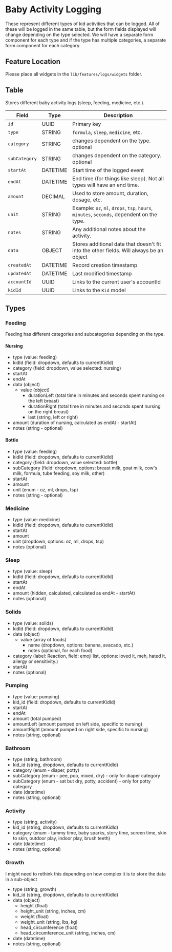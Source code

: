 # Baby Activity Logging

These represent different types of kid activities that can be logged. All of these will be logged in the same table, but the form fields displayed will change depending on the type selected. We will have a separate form component for each type and if the type has multiple categories, a separate form component for each category.

## Feature Location

Please place all widgets in the `lib/features/logs/widgets` folder.

## Table

Stores different baby activity logs (sleep, feeding, medicine, etc.).

| Field       | Type       | Description                               |
|------------|-----------|-------------------------------------------|
| `id`       | UUID      | Primary key                               |
| `type`     | STRING      | `formula`, `sleep`, `medicine`, etc.      |
| `category` | STRING      | changes dependent on the type. optional      |
| `subCategory` | STRING      | changes dependent on the category. optional   |
| `startAt` | DATETIME  | Start time of the logged event           |
| `endAt`   | DATETIME  | End time (for things like sleep). Not all types will have an end time.         |
| `amount`   | DECIMAL   | Used to store amount, duration, dosage, etc.  |
| `unit`     | STRING      | Example: `oz`, `ml`, `drops`, `tsp`, `hours`, `minutes`, `seconds`, dependent on the type. |
| `notes`    | STRING      | Any additional notes about the activity.      |
| `data`    | OBJECT      | Stores additional data that doesn't fit into the other fields. Will always be an object     |
| `createdAt` | DATETIME  | Record creation timestamp               |
| `updatedAt` | DATETIME  | Last modified timestamp                 |
| `accountId` | UUID      | Links to the current user's accountId              |
| `kidId`   | UUID      | Links to the `Kid` model                 |

## Types

### Feeding

Feeding has different categories and subcategories depending on the type.

#### Nursing

- type (value: feeding)
- kidId (field: dropdown, defaults to currentKidId)
- category (field: dropdown, value selected: nursing)
- startAt
- endAt
- data (object)
  - value (object)
    - durationLeft (total time in minutes and seconds spent nursing on the left breast)
    - durationRight (total time in minutes and seconds spent nursing on the right breast)
    - last (string, left or right)
- amount (duration of nursing, calculated as endAt - startAt)
- notes (string - optional)

#### Bottle

- type (value: feeding)
- kidId (field: dropdown, defaults to currentKidId)
- category (field: dropdown, value selected: bottle)
- subCategory (field: dropdown, options: breast milk, goat milk, cow's milk, formula, tube feeding, soy milk, other)
- startAt
- amount
- unit (enum - oz, ml, drops, tsp)
- notes (string - optional)

### Medicine

- type (value: medicine)
- kidId (field: dropdown, defaults to currentKidId)
- startAt
- amount
- unit (dropdown, options: oz, ml, drops, tsp)
- notes (optional)

### Sleep

- type (value: sleep)
- kidId (field: dropdown, defaults to currentKidId)
- startAt
- endAt
- amount (hidden, calculated, calculated as endAt - startAt)
- notes (optional)

### Solids

- type (value: solids)
- kidId (field: dropdown, defaults to currentKidId)
- data (object)
  - value (array of foods)
    - name (dropdown, options: banana, avacado, etc.)
    - notes (optional, for each food)
- category (label: Reaction, field: emoji list, options: loved it, meh, hated it, allergy or sensitivity.)
- startAt
- notes (optional)

### Pumping

- type (value: pumping)
- kid_id (field: dropdown, defaults to currentKidId)
- startAt
- endAt
- amount (total pumped)
- amountLeft (amount pumped on left side, specific to nursing)
- amountRight (amount pumped on right side, specific to nursing)
- notes (string, optional)

### Bathroom

- type (string, bathroom)
- kid_id (string, dropdown, defaults to currentKidId)
- category (enum - diaper, potty)
- subCategory (enum - pee, poo, mixed, dry) - only for diaper category
- subCategory (enum - sat but dry, potty, accident) - only for potty category
- date (datetime)
- notes (string, optional)

### Activity

- type (string, activity)
- kid_id (string, dropdown, defaults to currentKidId)
- category (enum - tummy time, baby sparks, story time, screen time, skin to skin, outdoor play, indoor play, brush teeth)
- date (datetime)
- notes (string, optional)

### Growth

I might need to rethink this depending on how complex it is to store the data in a sub-object

- type (string, growth)
- kid_id (string, dropdown, defaults to currentKidId)
- data (object)
  - height (float)
  - height_unit (string, inches, cm)
  - weight (float)
  - weight_unit (string, lbs, kg)
  - head_circumference (float)
  - head_circumference_unit (string, inches, cm)
- date (datetime)
- notes (string, optional)
